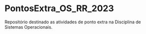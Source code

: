 # PontosExtra_OS_RR_2023
Repositório destinado as atividades de ponto extra na Disciplina de Sistemas Operacionais.
